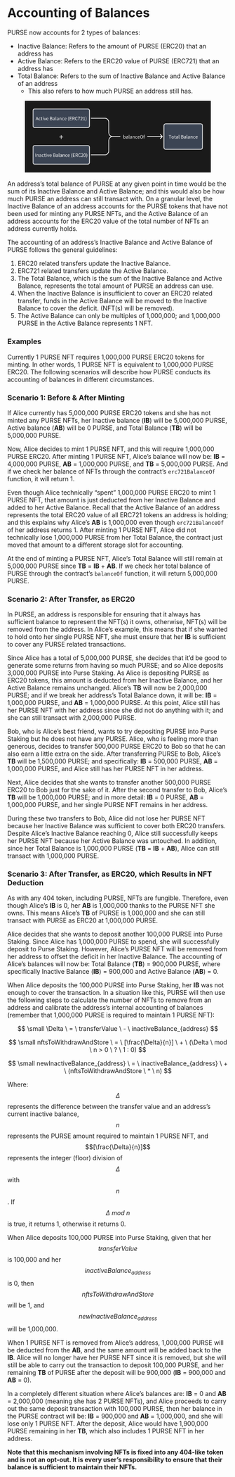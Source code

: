 # Accounting of Balances

PURSE now accounts for 2 types of balances:

* Inactive Balance: Refers to the amount of PURSE (ERC20) that an address has
* Active Balance: Refers to the ERC20 value of PURSE (ERC721) that an address has
* Total Balance: Refers to the sum of Inactive Balance and Active Balance of an address
  * This also refers to how much PURSE an address still has.

<figure><img src="../.gitbook/assets/purse404Balances.png" alt=""><figcaption></figcaption></figure>

An address’s total balance of PURSE at any given point in time would be the sum of its Inactive Balance and Active Balance; and this would also be how much PURSE an address can still transact with. On a granular level, the Inactive Balance of an address accounts for the PURSE tokens that have not been used for minting any PURSE NFTs, and the Active Balance of an address accounts for the ERC20 value of the total number of NFTs an address currently holds.

The accounting of an address’s Inactive Balance and Active Balance of PURSE follows the general guidelines:

1. ERC20 related transfers update the Inactive Balance.
2. ERC721 related transfers update the Active Balance.
3. The Total Balance, which is the sum of the Inactive Balance and Active Balance, represents the total amount of PURSE an address can use.
4. When the Inactive Balance is insufficient to cover an ERC20 related transfer, funds in the Active Balance will be moved to the Inactive Balance to cover the deficit. (NFT(s) will be removed).
5. The Active Balance can only be multiples of 1,000,000; and 1,000,000 PURSE in the Active Balance represents 1 NFT.

### Examples

Currently 1 PURSE NFT requires 1,000,000 PURSE ERC20 tokens for minting. In other words, 1 PURSE NFT is equivalent to 1,000,000 PURSE ERC20. The following scenarios will describe how PURSE conducts its accounting of balances in different circumstances.

### Scenario 1: Before & After Minting

If Alice currently has 5,000,000 PURSE ERC20 tokens and she has not minted any PURSE NFTs, her Inactive balance (**IB**) will be 5,000,000 PURSE, Active balance (**AB**) will be 0 PURSE, and Total Balance (**TB**) will be 5,000,000 PURSE.

Now, Alice decides to mint 1 PURSE NFT, and this will require 1,000,000 PURSE ERC20. After minting 1 PURSE NFT, Alice’s balance will now be: **IB** = 4,000,000 PURSE, **AB** = 1,000,000 PURSE, and **TB** = 5,000,000 PURSE. And if we check her balance of NFTs through the contract’s `erc721BalanceOf` function, it will return 1.

Even though Alice technically “spent” 1,000,000 PURSE ERC20 to mint 1 PURSE NFT, that amount is just deducted from her Inactive Balance and added to her Active Balance. Recall that the Active Balance of an address represents the total ERC20 value of all ERC721 tokens an address is holding; and this explains why Alice’s **AB** is 1,000,000 even though `erc721BalanceOf` of her address returns 1. After minting 1 PURSE NFT, Alice did not technically lose 1,000,000 PURSE from her Total Balance, the contract just moved that amount to a different storage slot for accounting.

At the end of minting a PURSE NFT, Alice’s Total Balance will still remain at 5,000,000 PURSE since **TB** = **IB** + **AB**. If we check her total balance of PURSE through the contract’s `balanceOf` function, it will return 5,000,000 PURSE.

### **Scenario 2: After Transfer, as ERC20**

In PURSE, an address is responsible for ensuring that it always has sufficient balance to represent the NFT(s) it owns, otherwise, NFT(s) will be removed from the address. In Alice’s example, this means that if she wanted to hold onto her single PURSE NFT, she must ensure that her **IB** is sufficient to cover any PURSE related transactions.

Since Alice has a total of 5,000,000 PURSE, she decides that it’d be good to generate some returns from having so much PURSE; and so Alice deposits 3,000,000 PURSE into Purse Staking. As Alice is depositing PURSE as ERC20 tokens, this amount is deducted from her Inactive Balance, and her Active Balance remains unchanged. Alice’s **TB** will now be 2,000,000 PURSE; and if we break her address’s Total Balance down, it will be: **IB** = 1,000,000 PURSE, and **AB** = 1,000,000 PURSE. At this point, Alice still has her PURSE NFT with her address since she did not do anything with it; and she can still transact with 2,000,000 PURSE.

Bob, who is Alice’s best friend, wants to try depositing PURSE into Purse Staking but he does not have any PURSE. Alice, who is feeling more than generous, decides to transfer 500,000 PURSE ERC20 to Bob so that he can also earn a little extra on the side. After transferring PURSE to Bob, Alice’s **TB** will be 1,500,000 PURSE; and specifically: **IB** = 500,000 PURSE, **AB** = 1,000,000 PURSE, and Alice still has her PURSE NFT in her address.

Next, Alice decides that she wants to transfer another 500,000 PURSE ERC20 to Bob just for the sake of it. After the second transfer to Bob, Alice’s **TB** will be 1,000,000 PURSE; and in more detail: **IB** = 0 PURSE, **AB** = 1,000,000 PURSE, and her single PURSE NFT remains in her address.

During these two transfers to Bob, Alice did not lose her PURSE NFT because her Inactive Balance was sufficient to cover both ERC20 transfers. Despite Alice’s Inactive Balance reaching 0, Alice still successfully keeps her PURSE NFT because her Active Balance was untouched. In addition, since her Total Balance is 1,000,000 PURSE (**TB** = **IB** + **AB**), Alice can still transact with 1,000,000 PURSE.

### Scenario 3: After Transfer, as ERC20, which Results in NFT Deduction

As with any 404 token, including PURSE, NFTs are fungible. Therefore, even though Alice’s **IB** is 0, her **AB** is 1,000,000 thanks to the PURSE NFT she owns. This means Alice’s **TB** of PURSE is 1,000,000 and she can still transact with PURSE as ERC20 at 1,000,000 PURSE.

Alice decides that she wants to deposit another 100,000 PURSE into Purse Staking. Since Alice has 1,000,000 PURSE to spend, she will successfully deposit to Purse Staking. However, Alice’s PURSE NFT will be removed from her address to offset the deficit in her Inactive Balance. The accounting of Alice’s balances will now be: Total Balance (**TB**) = 900,000 PURSE, where specifically Inactive Balance (**IB**) = 900,000 and Active Balance (**AB**) = 0.

When Alice deposits the 100,000 PURSE into Purse Staking, her **IB** was not enough to cover the transaction. In a situation like this, PURSE will then use the following steps to calculate the number of NFTs to remove from an address and calibrate the address’s internal accounting of balances (remember that 1,000,000 PURSE is required to maintain 1 PURSE NFT):

$$
\small \Delta \ = \ transferValue \ - \ inactiveBalance_{address}
$$

$$
\small nftsToWithdrawAndStore \ = \ [\frac{\Delta}{n}] \ + \ (\Delta \ mod \ n > 0 \ ? \ 1 : 0)
$$

$$
\small newInactiveBalance_{address} \ = \ inactiveBalance_{address} \ + \ (nftsToWithdrawAndStore \ * \ n)
$$

Where: $$\Delta$$ represents the difference between the transfer value and an address’s current inactive balance, $$n$$ represents the PURSE amount required to maintain 1 PURSE NFT, and $$[\frac{\Delta}{n}]$$ represents the integer (floor) division of $$\Delta$$ with $$n$$. If $$\Delta \ mod \ n$$ is true, it returns 1, otherwise it returns 0.

When Alice deposits 100,000 PURSE into Purse Staking, given that her $$transferValue$$ is 100,000 and her $$inactiveBalance_{address}$$ is 0, then $$nftsToWithdrawAndStore$$ will be 1, and $$newInactiveBalance_{address}$$ will be 1,000,000.

When 1 PURSE NFT is removed from Alice’s address, 1,000,000 PURSE will be deducted from the **AB**, and the same amount will be added back to the **IB**. Alice will no longer have her PURSE NFT since it is removed, but she will still be able to carry out the transaction to deposit 100,000 PURSE, and her remaining **TB** of PURSE after the deposit will be 900,000 (**IB** = 900,000 and **AB** = 0).

In a completely different situation where Alice’s balances are: **IB** = 0 and **AB** = 2,000,000 (meaning she has 2 PURSE NFTs), and Alice proceeds to carry out the same deposit transaction with 100,000 PURSE, then her balance in the PURSE contract will be: **IB** = 900,000 and **AB** = 1,000,000, and she will lose only 1 PURSE NFT. After the deposit, Alice would have 1,900,000 PURSE remaining in her **TB**, which also includes 1 PURSE NFT in her address.

**Note that this mechanism involving NFTs is fixed into any 404-like token and is not an opt-out. It is every user’s responsibility to ensure that their balance is sufficient to maintain their NFTs.**
